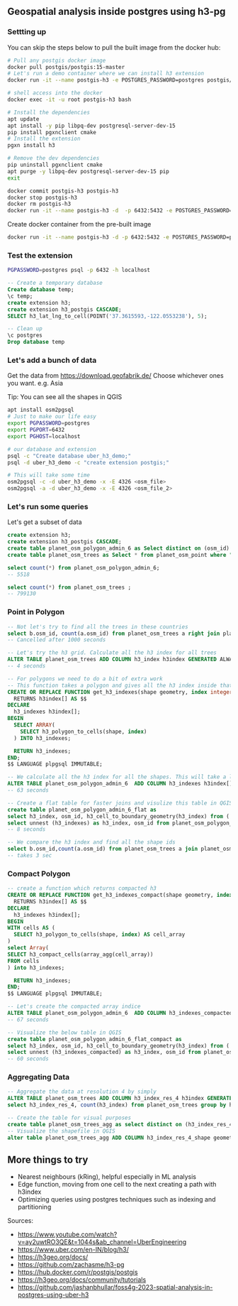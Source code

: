 ## Geospatial analysis inside postgres using h3-pg

### Settting up

You can skip the steps below to pull the built image from the docker hub:

```bash
# Pull any postgis docker image
docker pull postgis/postgis:15-master
# Let's run a demo container where we can install h3 extension
docker run -it --name postgis-h3 -e POSTGRES_PASSWORD=postgres postgis/postgis:15-master

# shell access into the docker
docker exec -it -u root postgis-h3 bash

# Install the dependencies
apt update
apt install -y pip libpq-dev postgresql-server-dev-15
pip install pgxnclient cmake
# Install the extension
pgxn install h3

# Remove the dev dependencies
pip uninstall pgxnclient cmake
apt purge -y libpq-dev postgresql-server-dev-15 pip
exit

docker commit postgis-h3 postgis-h3
docker stop postgis-h3
docker rm postgis-h3
docker run -it --name postgis-h3 -d  -p 6432:5432 -e POSTGRES_PASSWORD=postgres postgis-h3
```

Create docker container from the pre-built image

```bash
docker run -it --name postgis-h3 -d -p 6432:5432 -e POSTGRES_PASSWORD=postgres  jsonsingh/postgis-h3
```

### Test the extension

```bash
PGPASSWORD=postgres psql -p 6432 -h localhost
```

```SQL
-- Create a temporary database
Create database temp;
\c temp;
create extension h3;
create extension h3_postgis CASCADE;
SELECT h3_lat_lng_to_cell(POINT('37.3615593,-122.0553238'), 5);

-- Clean up
\c postgres
Drop database temp
```

### Let's add a bunch of data

Get the data from https://download.geofabrik.de/
Choose whichever ones you want. e.g. Asia

Tip: You can see all the shapes in QGIS

```bash
apt install osm2pgsql
# Just to make our life easy
export PGPASSWORD=postgres
export PGPORT=6432
export PGHOST=localhost

# our database and extension
psql -c "Create database uber_h3_demo;"
psql -d uber_h3_demo -c "create extension postgis;"

# This will take some time
osm2pgsql -c -d uber_h3_demo -x -E 4326 <osm_file>
osm2pgsql -a -d uber_h3_demo -x -E 4326 <osm_file_2>
```

### Let's run some queries

Let's get a subset of data

```SQL
create extension h3;
create extension h3_postgis CASCADE;
create table planet_osm_polygon_admin_6 as Select distinct on (osm_id) * from planet_osm_polygon where admin_level = '6';
create table planet_osm_trees as Select * from planet_osm_point where "natural" = 'tree';

select count(*) from planet_osm_polygon_admin_6;
-- 5518

select count(*) from planet_osm_trees ;
-- 799130
```

### Point in Polygon

```SQL
-- Not let's try to find all the trees in these countries
select b.osm_id, count(a.osm_id) from planet_osm_trees a right join planet_osm_polygon_admin_2 b on ST_Within(a.way , b.way) group by b.osm_id order by count;
-- Cancelled after 1000 seconds

-- Let's try the h3 grid. Calculate all the h3 index for all trees
ALTER TABLE planet_osm_trees ADD COLUMN h3_index h3index GENERATED ALWAYS AS (h3_lat_lng_to_cell(way::POINT, 7)) STORED;
-- 4 seconds

-- For polygons we need to do a bit of extra work
-- This function takes a polygon and gives all the h3 index inside that polygon
CREATE OR REPLACE FUNCTION get_h3_indexes(shape geometry, index integer)
  RETURNS h3index[] AS $$
DECLARE
  h3_indexes h3index[];
BEGIN
  SELECT ARRAY(
    SELECT h3_polygon_to_cells(shape, index)
  ) INTO h3_indexes;

  RETURN h3_indexes;
END;
$$ LANGUAGE plpgsql IMMUTABLE;

-- We calculate all the h3 index for all the shapes. This will take a lot of time but it's a one time process
ALTER TABLE planet_osm_polygon_admin_6  ADD COLUMN h3_indexes h3index[] GENERATED ALWAYS AS (get_h3_indexes(way,7)) STORED;
-- 63 seconds

-- Create a flat table for faster joins and visulize this table in QGIS
create table planet_osm_polygon_admin_6_flat as
select h3_index, osm_id, h3_cell_to_boundary_geometry(h3_index) from (
select unnest (h3_indexes) as h3_index, osm_id from planet_osm_polygon_admin_6) as a;
-- 8 seconds

-- We compare the h3 index and find all the shape ids
select b.osm_id,count(a.osm_id) from planet_osm_trees a join planet_osm_polygon_admin_6_flat b on a.h3_index = b.h3_index group by b.osm_id order by count;
-- takes 3 sec
```

### Compact Polygon

```SQL
-- create a function which returns compacted h3
CREATE OR REPLACE FUNCTION get_h3_indexes_compact(shape geometry, index integer)
  RETURNS h3index[] AS $$
DECLARE
  h3_indexes h3index[];
BEGIN
WITH cells AS (
  SELECT h3_polygon_to_cells(shape, index) AS cell_array
)
select Array(
SELECT h3_compact_cells(array_agg(cell_array))
FROM cells
) into h3_indexes;

  RETURN h3_indexes;
END;
$$ LANGUAGE plpgsql IMMUTABLE;

-- Let's create the compacted array indice
ALTER TABLE planet_osm_polygon_admin_6  ADD COLUMN h3_indexes_compacted h3index[] GENERATED ALWAYS AS (get_h3_indexes_compact(way,7)) STORED;
-- 67 seconds

-- Visualize the below table in QGIS
create table planet_osm_polygon_admin_6_flat_compact as
select h3_index, osm_id, h3_cell_to_boundary_geometry(h3_index) from (
select unnest (h3_indexes_compacted) as h3_index, osm_id from planet_osm_polygon_admin_6) as a;
-- 60 seconds
```

### Aggregating Data

```SQL
-- Aggregate the data at resolution 4 by simply
ALTER TABLE planet_osm_trees ADD COLUMN h3_index_res_4 h3index GENERATED ALWAYS AS (h3_lat_lng_to_cell(way::POINT, 4)) STORED;
select h3_index_res_4, count(h3_index) from planet_osm_trees group by h3_index_res_4;

-- Create the table for visual purposes
create table planet_osm_trees_agg as select distinct on (h3_index_res_4) * from planet_osm_trees;
-- Visualize the shapefile in QGIS
alter table planet_osm_trees_agg ADD COLUMN h3_index_res_4_shape geometry GENERATED ALWAYS AS (h3_cell_to_boundary_geometry(h3_index_res_4)) STORED;

```

## More things to try

- Nearest neighbours (kRing), helpful especially in ML analysis
- Edge function, moving from one cell to the next creating a path with h3index
- Optimizing queries using postgres techniques such as indexing and partitioning

Sources:

- https://www.youtube.com/watch?v=ay2uwtRO3QE&t=1044s&ab_channel=UberEngineering
- https://www.uber.com/en-IN/blog/h3/
- https://h3geo.org/docs/
- https://github.com/zachasme/h3-pg
- https://hub.docker.com/r/postgis/postgis
- https://h3geo.org/docs/community/tutorials
- https://github.com/jashanbhullar/foss4g-2023-spatial-analysis-in-postgres-using-uber-h3
